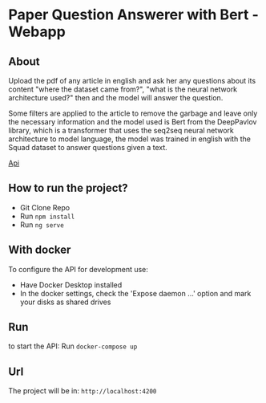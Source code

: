 # Paper Question Answerer with Bert - Webapp

## About

Upload the pdf of any article in english and ask her any questions about its content "where the dataset came from?", "what is the neural network architecture used?" then and the model will answer the question.

Some filters are applied to the article to remove the garbage and leave only the necessary information and the model used is Bert from the DeepPavlov library, which is a transformer that uses the seq2seq neural network architecture to model language, the model was trained in english with the Squad dataset to answer questions given a text.

[Api](https://github.com/lucasraggi89/paper-qa-bert-api)

## How to run the project?
- Git Clone Repo
- Run `npm install`
- Run `ng serve`

## With docker

To configure the API for development use:
- Have Docker Desktop installed
- In the docker settings, check the 'Expose daemon ...' option and mark your disks as shared drives

## Run
to start the API:
Run `docker-compose up`

## Url
The project will be in:
`http://localhost:4200`



